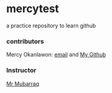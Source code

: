 # mercytest
a practice repository to learn github

### contributors
Mercy Okanlawon: [email](mtsokanlawon@gmail.com) and [My Github](https://github.com/mtsokanlawon)
### Instructor
[Mr Mubarraq](github.com/mubarraqqq)
